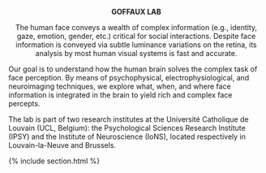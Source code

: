 ---
---
<p style="text-align:center"> <b> GOFFAUX LAB </b> </p>

<p style="text-align:center"> The human face conveys a wealth of complex information (e.g., identity, gaze, emotion, gender, etc.) critical for social interactions. Despite face information is conveyed via subtle luminance variations on the retina, its analysis by most human visual systems is fast and accurate. 
<p> Our goal is to understand how the human brain solves the complex task of face perception. By means of psychophysical, electrophysiological, and neuroimaging techniques, we explore what, when, and where face information is integrated in the brain to yield rich and complex face percepts. </p>
<p> The lab is part of two research institutes at the Université Catholique de Louvain (UCL, Belgium): the Psychological Sciences Research Institute (IPSY) and the Institute of Neuroscience (IoNS), located respectively in Louvain-la-Neuve and Brussels. </p>
{% include section.html %} </p>

